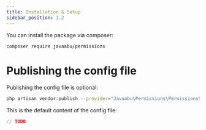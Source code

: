 ```yaml
---
title: Installation & Setup
sidebar_position: 1.2
---
```


You can install the package via composer:

```bash
composer require javaabu/permissions
```

# Publishing the config file

Publishing the config file is optional:

```bash
php artisan vendor:publish --provider="Javaabu\Permissions\PermissionsServiceProvider" --tag="permissions-config"
```

This is the default content of the config file:

```php
// TODO
```
